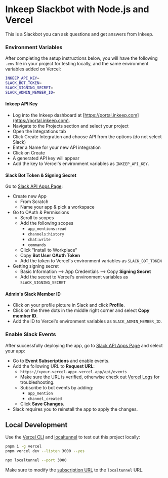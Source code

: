 # Inkeep Slackbot with Node.js and Vercel

This is a Slackbot you can ask questions and get answers from Inkeep.

### Environment Variables

After completing the setup instructions below, you will have the following `.env` file in your project for testing locally, and the same environment variables added on Vercel:

```bash
INKEEP_API_KEY=
SLACK_BOT_TOKEN=
SLACK_SIGNING_SECRET=
SLACK_ADMIN_MEMBER_ID=
```

#### Inkeep API Key

- Log into the Inkeep dashboard at [https://portal.inkeep.com](https://portal.inkeep.com).
- Navigate to the Projects section and select your project
- Open the Integrations tab
- Click Create Integration and choose API from the options (do not select Slack)
- Enter a Name for your new API integration
- Click on Create
- A generated API key will appear
- Add the key to Vercel's environment variables as `INKEEP_API_KEY`.

#### Slack Bot Token & Signing Secret

Go to [Slack API Apps Page](https://api.slack.com/apps):

- Create new App
  - From Scratch
  - Name your app & pick a workspace
- Go to OAuth & Permissions
  - Scroll to scopes
  - Add the following scopes
    - `app_mentions:read`
    - `channels:history`
    - `chat:write`
    - `commands`
  - Click "Install to Workplace"
  - Copy **Bot User OAuth Token**
  - Add the token to Vercel's environment variables as `SLACK_BOT_TOKEN`
- Getting signing secret
  - Basic Information --> App Credentials --> Copy **Signing Secret**
  - Add the secret to Vercel's environment variables as `SLACK_SIGNING_SECRET`

#### Admin's Slack Member ID

- Click on your profile picture in Slack and click **Profile**.
- Click on the three dots in the middle right corner and select **Copy member ID**.
- Add the ID to Vercel's environment variables as `SLACK_ADMIN_MEMBER_ID`.

### Enable Slack Events

After successfully deploying the app, go to [Slack API Apps Page](https://api.slack.com/apps) and select your app:

- Go to **Event Subscriptions** and enable events.
- Add the following URL to **Request URL**:
  - `https://<your-vercel-app>.vercel.app/api/events`
  - Make sure the URL is verified, otherwise check out [Vercel Logs](https://vercel.com/docs/observability/runtime-logs) for troubleshooting.
  - Subscribe to bot events by adding:
    - `app_mention`
    - `channel_created`
  - Click **Save Changes**.
- Slack requires you to reinstall the app to apply the changes.

## Local Development

Use the [Vercel CLI](https://vercel.com/docs/cli) and [localtunnel](https://github.com/localtunnel/localtunnel) to test out this project locally:

```sh
pnpm i -g vercel
pnpm vercel dev --listen 3000 --yes
```

```sh
npx localtunnel --port 3000
```

Make sure to modify the [subscription URL](./README.md/#enable-slack-events) to the `localtunnel` URL.
